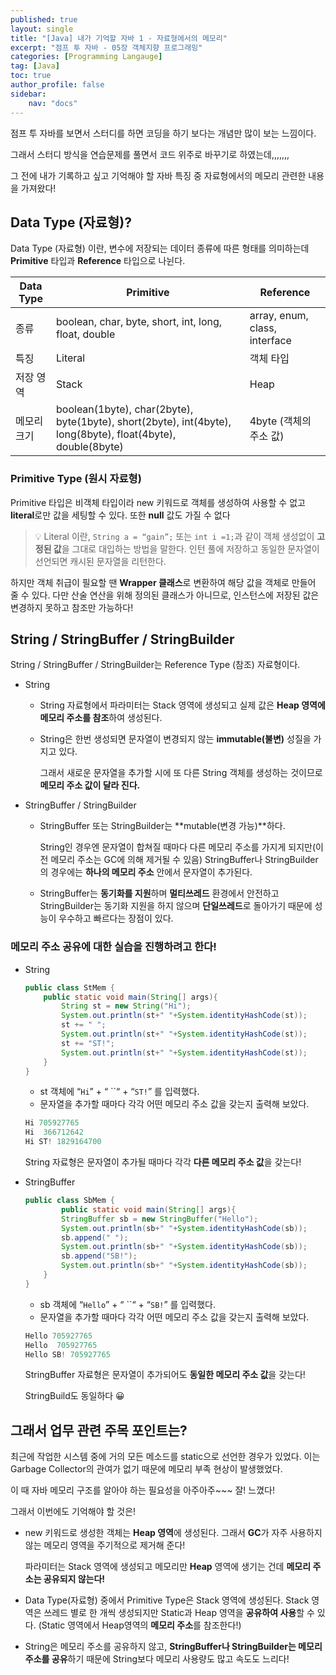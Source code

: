 ```yaml
---
published: true
layout: single
title: "[Java] 내가 기억할 자바 1 - 자료형에서의 메모리"
excerpt: "점프 투 자바 - 05장 객체지향 프로그래밍"
categories: [Programming Langauge]
tag: [Java]
toc: true
author_profile: false
sidebar:
    nav: "docs"
---
```


점프 투 자바를 보면서 스터디를 하면 코딩을 하기 보다는 개념만 많이 보는 느낌이다.

그래서 스터디 방식을 연습문제를 풀면서 코드 위주로 바꾸기로 하였는데,,,,,,,

그 전에 내가 기록하고 싶고 기억해야 할 자바 특징 중 자료형에서의 메모리 관련한 내용을 가져왔다!

## Data Type (자료형)?

Data Type (자료형) 이란, 변수에 저장되는 데이터 종류에 따른 형태를 의미하는데 **Primitive** 타입과 **Reference** 타입으로 나뉜다.

| Data Type | Primitive | Reference |
| --- | --- | --- |
| 종류 | boolean, char, byte, short, int, long, float, double | array, enum, class, interface |
| 특징 | Literal | 객체 타입 |
| 저장 영역 | Stack | Heap |
| 메모리 크기 | boolean(1byte), char(2byte), byte(1byte), short(2byte), int(4byte), long(8byte), float(4byte), double(8byte) | 4byte (객체의 주소 값) |

### Primitive Type (원시 자료형)

Primitive 타입은 비객체 타입이라 new 키워드로 객체를 생성하여 사용할 수 없고 **literal**로만 값을 세팅할 수 있다. 또한 **null** 값도 가질 수 없다

> 💡 Literal 이란, `String a = “gain”;` 또는 `int i =1;`과 같이 객체 생성없이 **고정된 값**을 그대로 대입하는 방법을 말한다. 인턴 풀에 저장하고 동일한 문자열이 선언되면 캐시된 문자열을 리턴한다.

하지만 객체 취급이 필요할 땐 **Wrapper 클래스**로 변환하여 해당 값을 객체로 만들어 줄 수 있다. 다만 산술 연산을 위해 정의된 클래스가 아니므로, 인스턴스에 저장된 값은 변경하지 못하고 참조만 가능하다!

## String / StringBuffer / StringBuilder

String / StringBuffer / StringBuilder는 Reference Type (참조) 자료형이다.

- String
    - String 자료형에서 파라미터는 Stack 영역에 생성되고 실제 값은 **Heap 영역에 메모리 주소를 참조**하여 생성된다.
    - String은 한번 생성되면 문자열이 변경되지 않는 **immutable(불변)** 성질을 가지고 있다.
        
        그래서 새로운 문자열을 추가할 시에 또 다른 String 객체를 생성하는 것이므로 **메모리 주소 값이 달라 진다.**
        
- StringBuffer / StringBuilder
    - StringBuffer 또는 StringBuilder는 **mutable(변경 가능)**하다.
        
        String인 경우엔 문자열이 합쳐질 때마다 다른 메모리 주소를 가지게 되지만(이전 메모리 주소는 GC에 의해 제거될 수 있음) StringBuffer나 StringBuilder의 경우에는 **하나의 메모리 주소** 안에서 문자열이 추가된다.
        
    - StringBuffer는 **동기화를 지원**하며 **멀티쓰레드** 환경에서 안전하고 StringBuilder는 동기화 지원을 하지 않으며 **단일쓰레드**로 돌아가기 때문에 성능이 우수하고 빠르다는 장점이 있다.

### 메모리 주소 공유에 대한 실습을 진행하려고 한다!

- String
    
    ```java
    public class StMem {
        public static void main(String[] args){
            String st = new String("Hi");
            System.out.println(st+" "+System.identityHashCode(st));
            st += " ";
            System.out.println(st+" "+System.identityHashCode(st));
            st += "ST!";
            System.out.println(st+" "+System.identityHashCode(st));
        }
    }
    ```
    
    - st 객체에 “`Hi`” + “ ``“ + “`ST!`” 를 입력했다.
    - 문자열을 추가할 때마다 각각 어떤 메모리 주소 값을 갖는지 출력해 보았다.
    
    ```java
    Hi 705927765
    Hi  366712642
    Hi ST! 1829164700
    ```
    
    String 자료형은 문자열이 추가될 때마다 각각 **다른 메모리 주소 값**을 갖는다!
    
- StringBuffer
    
    ```java
    public class SbMem {
            public static void main(String[] args){
            StringBuffer sb = new StringBuffer("Hello");
            System.out.println(sb+" "+System.identityHashCode(sb));
            sb.append(" ");
            System.out.println(sb+" "+System.identityHashCode(sb));
            sb.append("SB!");
            System.out.println(sb+" "+System.identityHashCode(sb));
        }
    }
    ```
    
    - sb 객체에 “`Hello`” + “ ``“ + “`SB!`” 를 입력했다.
    - 문자열을 추가할 때마다 각각 어떤 메모리 주소 값을 갖는지 출력해 보았다.
    
    ```java
    Hello 705927765
    Hello  705927765
    Hello SB! 705927765
    ```
    
    StringBuffer 자료형은 문자열이 추가되어도 **동일한 메모리 주소 값**을 갖는다!
    
    StringBuild도 동일하다 😀
    

## 그래서 업무 관련 주목 포인트는?

최근에 작업한 시스템 중에 거의 모든 메소드를 static으로 선언한 경우가 있었다. 이는 Garbage Collector의 관여가 없기 때문에 메모리 부족 현상이 발생했었다.

이 때 자바 메모리 구조를 알아야 하는 필요성을 아주아주~~~ 잘! 느꼈다!

그래서 이번에도 기억해야 할 것은!

- new 키워드로 생성한 객체는 **Heap 영역**에 생성된다. 그래서 **GC**가 자주 사용하지 않는 메모리 영역을 주기적으로 제거해 준다!
    
    파라미터는 Stack 영역에 생성되고 메모리만 **Heap** 영역에 생기는 건데 **메모리 주소는 공유되지 않는다!**
    
- Data Type(자료형) 중에서 Primitive Type은 Stack 영역에 생성된다. Stack 영역은 쓰레드 별로 한 개씩 생성되지만 Static과 Heap 영역을 **공유하여 사용**할 수 있다. (Static 영역에서 Heap영역의 **메모리 주소**를 참조한다!)
- String은 메모리 주소를 공유하지 않고, **StringBuffer나 StringBuilder는 메모리 주소를 공유**하기 때문에 String보다 메모리 사용량도 많고 속도도 느리다!